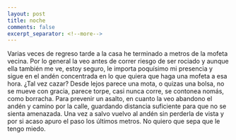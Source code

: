 ```yaml
--- 
layout: post 
title: noche 
comments: false 
excerpt_separator: <!--more--> 
--- 
```


Varias veces de regreso tarde a la casa he terminado a metros de la mofeta
vecina. Por lo general la veo antes de correr riesgo de ser rociado
y aunque ella también me ve, estoy seguro, le importa poquísimo mi
presencia y sigue en el andén concentrada en lo que quiera que haga una
mofeta a esa hora. ¿Tal vez cazar? Desde lejos parece una mota, o quizas
una bolsa, no se mueve con gracia, parece torpe, casi nunca corre, se
contonea nomás, como borracha. Para prevenir un asalto, en cuanto la veo
abandono el andén y camino por la calle, guardando distancia suficiente
para que no se sienta amenazada. Una vez a salvo vuelvo al andén sin
perderla de vista y por si acaso apuro el paso los últimos metros. No
quiero que sepa que le tengo miedo.
